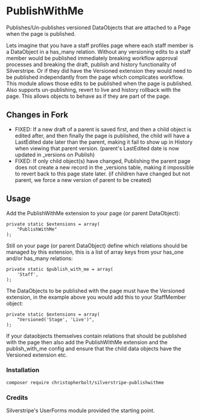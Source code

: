 # PublishWithMe #
Publishes/Un-publishes versioned DataObjects that are attached to a Page when the page is published.

Lets imagine that you have a staff profiles page where each staff member is a DataObject in a has_many relation. Without any versioning edits to a staff member would be published immediately breaking workflow approval processes and breaking the draft, publish and history functionality of Silverstripe. Or if they did have the Versioned extension they would need to be published independantly from the page which complicates workflow. This module allows those edits to be published when the page is published. Also supports un-publishing, revert to live and history rollback with the page. This allows objects to behave as if they are part of the page.

## Changes in Fork
* FIXED: If a new draft of a parent is saved first, and then a child object is edited after, and then finally the page is published, the child will have a LastEdited date later than the parent, making it fail to show up in History when viewing that parent version. (parent's LastEdited date is now updated in _versions on Publish) 
* FIXED: If only child object(s) have changed, Publishing the parent page does not create a new record in the _versions table, making it impossible to revert back to this page state later. (if children have changed but not parent, we force a new version of parent to be created)

## Usage ##
Add the PublishWithMe extension to your page (or parent DataObject):
```
private static $extensions = array(
    "PublishWithMe"
);
```
Still on your page (or parent DataObject) define which relations should be managed by this extension, this is a list of array keys from your has_one and/or has_many relations:
```
private static $publish_with_me = array(
    'Staff',
);
```	
The DataObjects to be published with the page must have the Versioned extension, in the example above you would add this to your StaffMember object:
```
private static $extensions = array(
    "Versioned('Stage', 'Live')",
);
```
If your dataobjects themselves contain relations that should be published with the page then also add the PublishWithMe extension and the publish_with_me config and ensure that the child data objects have the Versioned extension etc.

### Installation ###
```
composer require christopherbolt/silverstripe-publishwithme
```

### Credits ###
Silverstripe's UserForms module provided the starting point.